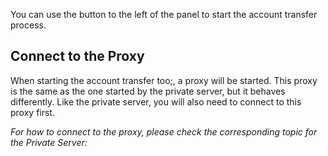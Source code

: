 ﻿You can use the button to the left of the panel to start the account transfer
process.

## Connect to the Proxy

When starting the account transfer too;, a proxy will be started. This proxy
is the same as the one started by the private server, but it behaves differently.
Like the private server, you will also need to connect to this proxy first.

*For how to connect to the proxy, please check the corresponding topic for 
the Private Server:*